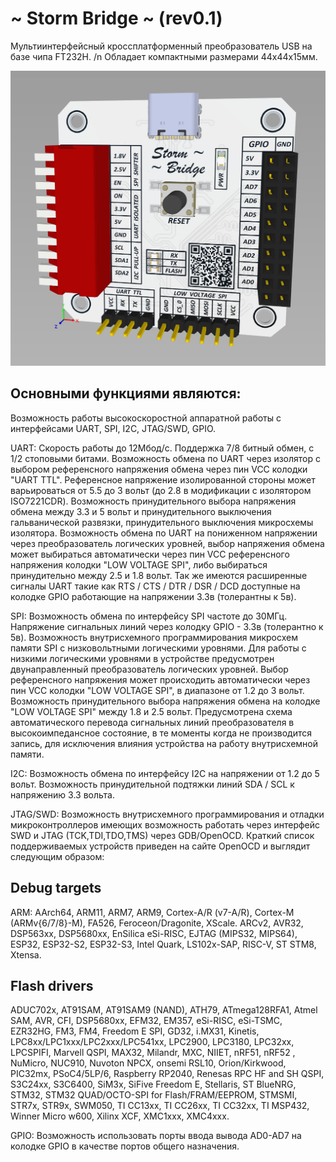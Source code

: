 # ~ Storm Bridge ~ (rev0.1)
Мультиинтерфейсный кроссплатформенный преобразователь USB на базе чипа FT232H. /n
Обладает компактными размерами  44x44x15мм.

 ![StormBridgePCB](img/1.png)

## Основными функциями являются:
Возможность работы высокоскоростной аппаратной работы с интерфейсами UART, SPI, I2C, JTAG/SWD, GPIO.

UART:
Скорость работы до 12Мбод/с. Поддержка 7/8 битный обмен, с 1/2 стоповыми битами.
Возможность обмена по UART через изолятор с выбором референсного напряжения обмена через пин VCC колодки "UART TTL".
Референсное напряжение изолированной стороны может варьироваться от 5.5 до 3 вольт (до 2.8 в модификации с изолятором ISO7221CDR).
Возможность принудительного выбора напряжения обмена между 3.3 и 5 вольт и принудительного выключения гальванической развязки, принудительного выключения микросхемы изолятора.
Возможность обмена по UART на пониженном напряжении через преобразователь логических уровней, выбор напряжения обмена может выбираться автоматически через пин VCC референсного напряжения колодки "LOW VOLTAGE SPI", либо выбираться принудительно между 2.5 и 1.8 вольт.
Так же имеются расширенные сигналы UART такие как RTS / CTS / DTR / DSR / DCD доступные на колодке GPIO работающие на напряжении 3.3в (толерантны к 5в).

SPI:
Возможность обмена по интерфейсу SPI частоте до 30МГц.
Напряжение сигнальных линий через колодку GPIO - 3.3в (толерантно к 5в).
Возможность внутрисхемного программирования микросхем памяти SPI с низковольтными логическими уровнями. 
Для работы с низкими логическими уровнями в устройстве предусмотрен двунаправленный преобразователь логических уровней. 
Выбор референсного напряжения может происходить автоматически через пин VCC колодки "LOW VOLTAGE SPI", в диапазоне от 1.2 до 3 вольт.
Возможность принудительного выбора напряжения обмена на колодке "LOW VOLTAGE SPI" между 1.8 и 2.5 вольт.
Предусмотрена схема автоматического перевода сигнальных линий преобразователя в высокоимпедансное состояние, в те моменты когда не производится запись, для исключения влияния устройства на работу внутрисхемной памяти.

I2C:
Возможность обмена по интерфейсу I2С на напряжении от 1.2 до 5 вольт.
Возможность принудительной подтяжки линий SDA / SCL к напряжению 3.3 вольта.

JTAG/SWD:
Возможность внутрисхемного программирования и отладки микроконтроллеров имеющих возможность работать через интерфейс SWD и JTAG (TCK,TDI,TDO,TMS) через GDB/OpenOCD. 
Краткий список поддерживаемых устройств приведен на сайте OpenOCD и выглядит следующим образом:

Debug targets
-------------
ARM: AArch64, ARM11, ARM7, ARM9, Cortex-A/R (v7-A/R), Cortex-M (ARMv{6/7/8}-M),
FA526, Feroceon/Dragonite, XScale.
ARCv2, AVR32, DSP563xx, DSP5680xx, EnSilica eSi-RISC, EJTAG (MIPS32, MIPS64),
ESP32, ESP32-S2, ESP32-S3, Intel Quark, LS102x-SAP, RISC-V, ST STM8,
Xtensa.

Flash drivers
-------------
ADUC702x, AT91SAM, AT91SAM9 (NAND), ATH79, ATmega128RFA1, Atmel SAM, AVR, CFI,
DSP5680xx, EFM32, EM357, eSi-RISC, eSi-TSMC, EZR32HG, FM3, FM4, Freedom E SPI,
GD32, i.MX31, Kinetis, LPC8xx/LPC1xxx/LPC2xxx/LPC541xx, LPC2900, LPC3180, LPC32xx,
LPCSPIFI, Marvell QSPI, MAX32, Milandr, MXC, NIIET, nRF51, nRF52 , NuMicro,
NUC910, Nuvoton NPCX, onsemi RSL10, Orion/Kirkwood, PIC32mx, PSoC4/5LP/6,
Raspberry RP2040, Renesas RPC HF and SH QSPI,
S3C24xx, S3C6400, SiM3x, SiFive Freedom E, Stellaris, ST BlueNRG, STM32,
STM32 QUAD/OCTO-SPI for Flash/FRAM/EEPROM, STMSMI, STR7x, STR9x, SWM050,
TI CC13xx, TI CC26xx, TI CC32xx, TI MSP432, Winner Micro w600, Xilinx XCF,
XMC1xxx, XMC4xxx.

GPIO:
Возможность использовать порты ввода вывода AD0-AD7 на колодке GPIO в качестве портов общего назначения.
